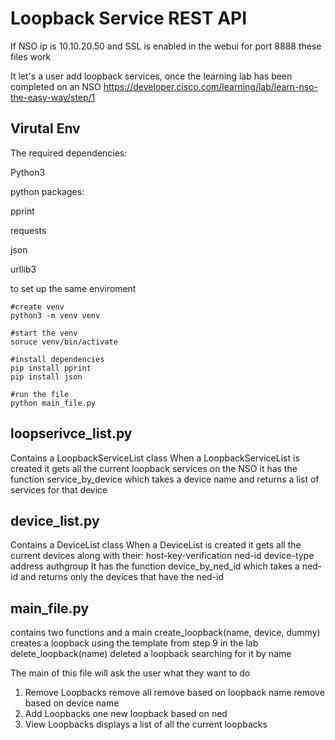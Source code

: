 # Loopback Service REST API

If NSO ip is 10.10.20.50 and SSL is enabled in the webui for port 8888 these files work

It let's a user add loopback services, once the learning lab has been completed on an NSO
https://developer.cisco.com/learning/lab/learn-nso-the-easy-way/step/1

## Virutal Env
The required dependencies:

Python3

python packages:

pprint

requests

json

urllib3


to set up the same enviroment
```console
#create venv
python3 -m venv venv

#start the venv
soruce venv/bin/activate

#install dependencies
pip install pprint
pip install json

#run the file
python main_file.py
```
## loopserivce_list.py
Contains a LoopbackServiceList class
When a LoopbackServiceList is created it gets all the current loopback services on the NSO
it has the function service_by_device which takes a device name and returns a list of services for that device

## device_list.py
Contains a DeviceList class
When a DeviceList is created it gets all the current devices along with their:
  host-key-verification
  ned-id
  device-type
  address
  authgroup
It has the function device_by_ned_id which takes a ned-id and returns only the devices that have the ned-id

## main_file.py
contains two functions and a main
create_loopback(name, device, dummy) creates a loopback using the template from step 9 in the lab
delete_loopback(name) deleted a loopback searching for it by name

The main of this file will ask the user what they want to do
1. Remove Loopbacks
  remove all
  remove based on loopback name
  remove based on device name
2. Add Loopbacks
  one new loopback
  based on ned
3. View Loopbacks
  displays a list of all the current loopbacks


